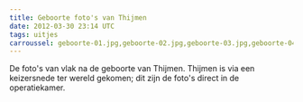 ```yaml
---
title: Geboorte foto's van Thijmen
date: 2012-03-30 23:14 UTC
tags: uitjes
carroussel: geboorte-01.jpg,geboorte-02.jpg,geboorte-03.jpg,geboorte-04.jpg,geboorte-05.jpg,geboorte-06.jpg,geboorte-07.jpg,geboorte-08.jpg,geboorte-09.jpg,geboorte-10.jpg,geboorte-11.jpg,geboorte-12.jpg
---
```

De foto's van vlak na de geboorte van Thijmen. Thijmen is via een keizersnede ter wereld gekomen; dit zijn de foto's direct in de operatiekamer.
